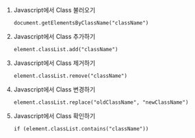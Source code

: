 1. Javascript에서 Class 불러오기

    ```
    document.getElementsByClassName("className")
    ```

2. Javascript에서 Class 추가하기

    ```
    element.classList.add("className")
    ```

3. Javascript에서 Class 제거하기

    ```
    element.classList.remove("className")
    ```

4. Javascript에서 Class 변경하기

    ```
    element.classList.replace("oldClassName", "newClassName")
    ```

5. Javascript에서 Class 확인하기

    ```
    if (element.classList.contains("className"))
    ```